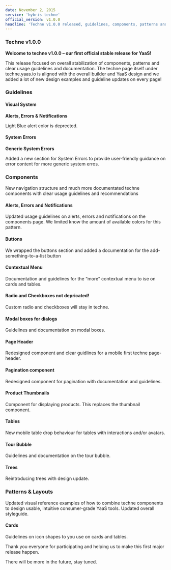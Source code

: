 ```yaml
---
date: November 2, 2015
service: 'hybris techne'
official_version: v1.0.0
headline: 'Techne v1.0.0 released, guidelines, components, patterns and layouts'
---
```


<h3>Techne v1.0.0</h3>

<strong>Welcome to techne v1.0.0 – our first official stable release for YaaS!</strong>
<p>This release focused on overall stabilization of components, patterns and clear usage guidelines and documentation. The techne page itself under techne.yaas.io is aligned with the overall builder and YaaS design and we added a lot of new design examples and guideline updates on every page! </p>

<h3>Guidelines</h3>

<h4>Visual System</h4>

<strong>Alerts, Errors & Notifications</strong>
<p>Light Blue alert color is deprected.</p>

<h4>System Errors</h4>

<strong>Generic System Errors</strong>
<p>Added a new section for System Errors to provide user-friendly guidance on error content for more generic system erros.</p>

<h3>Components</h3>

<p>New navigation structure and much more documentated techne components with clear usage guidelines and recommendations</p>

<h4>Alerts, Errors and Notifications</h4>
<p>Updated usage guidelines on alerts, errors and notifications on the components page. We limited know the amount of available colors for this pattern.</p>

<h4>Buttons</h4>
<p>We wrapped the buttons section and added a documentation for the add-something-to-a-list button</p>

<h4>Contextual Menu</h4>
<p>Documentation and guidelines for the “more” contextual menu to ise on cards and tables.</p>

<h4>Radio and Checkboxes not depricated!</h4>
<p>Custom radio and checkboxes will stay in techne.</p>

<h4>Modal boxes for dialogs</h4>
<p>Guidelines and documentation on modal boxes.</p>

<h4>Page Header</h4>
<p>Redesigned component and clear guidlines for a mobile first techne page-header.</p>

<h4>Pagination component</h4>
<p>Redesigned component for pagination with documentation and guidelines.</p>

<h4>Product Thumbnails</h4>
<p>Component for displaying products. This replaces the thumbnail component.</p>

<h4>Tables</h4>
<p>New mobile table drop behaviour for tables with interactions and/or avatars.</p>

<h4>Tour Bubble</h4>
<p>Guidelines and documentation on the tour bubble.</p>

<h4>Trees</h4>
<p>Reintroducing trees with design update.</p>

<h3>Patterns & Layouts</h3>

<p>Updated visual reference examples of how to combine techne components to design usable, intuitive consumer-grade YaaS tools. Updated overall styleguide.</p>

<h4>Cards</h4>
<p>Guidelines on icon shapes to you use on cards and tables.</p>

<p>Thank you everyone for participating and helping us to make this first major release happen.</p>
<p>There will be more in the future, stay tuned.</p>
